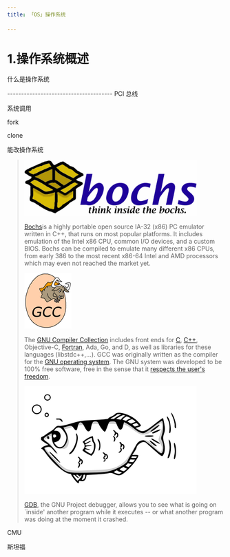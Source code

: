 ```yaml
---
title: 「OS」操作系统

---
```


# 1.操作系统概述



什么是操作系统





--------------------------------------  PCI 总线



系统调用

fork

clone





能改操作系统



> ![](operate_system/lgban-20210803234155690.png)
>
> [Bochs](https://bochs.sourceforge.io/)is a highly portable open source IA-32 (x86) PC emulator written in C++, that runs on most popular platforms. It includes emulation of the Intel x86 CPU, common I/O devices, and a custom BIOS. Bochs can be compiled to emulate many different x86 CPUs, from early 386 to the most recent x86-64 Intel and AMD processors which may even not reached the market yet.
>
> ![](operate_system/gccegg-65-20210804000734190.png)
>
> 
>
> The [GNU Compiler Collection](https://gcc.gnu.org/) includes front ends for [C](https://gcc.gnu.org/c99status.html), [C++](https://gcc.gnu.org/projects/cxx-status.html), Objective-C, [Fortran](https://gcc.gnu.org/fortran/), Ada, Go, and D, as well as libraries for these languages (libstdc++,...). GCC was originally written as the compiler for the [GNU operating system](http://www.gnu.org/gnu/thegnuproject.html). The GNU system was developed to be 100% free software, free in the sense that it [respects the user's freedom](http://www.gnu.org/philosophy/free-sw.html).
>
> ![](operate_system/archer.svg)
>
> [GDB](https://www.gnu.org/software/gdb/), the GNU Project debugger, allows you to see what is going on `inside' another program while it executes -- or what another program was doing at the moment it crashed.







CMU

斯坦福
